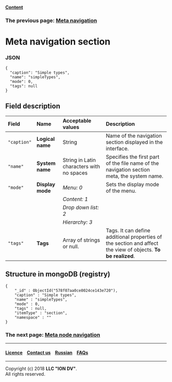 #### [Content](/docs/en/index.md)

### The previous page: [Meta navigation](/docs/en/2_system_description/metadata_structure/meta_navigation/meta_navigation.md)

# Meta navigation section

### JSON

```
{
  "caption": "Simple types",
  "name": "simpleTypes",
  "mode": 0,
  "tags": null
}

```
## Field description

| Field        | Name  | Acceptable values                                                                                                                                                                              | Description                                                                                                 |
|:------------|:----------------------|:-------------------------------------------------------------------------------------------------------------------------------------------------------------------------------------------------|:---------------------------------------------------------------------------------------------------------|
|`"caption"`      | **Logical name**    | String                        | Name of the navigation section displayed in the interface.                    
| `"name"`        | **System name**     | String in Latin characters with no spaces| Specifies the first part of the file name of the navigation section meta, the system name.  
| `"mode"`        | **Display mode**    | _Menu: 0_                     | Sets the display mode of the menu.    
|                 |                     | _Content: 1_               |                                  
|                 |                     | _Drop down list: 2_       |                                  
|                 |                     | _Hierarchy: 3_                 |                                  
| `"tags"`        | **Tags**            | Array of strings or null.       | Tags. It can define additional properties of the section and affect the view of objects. **To be realized**. 

## Structure in mongoDB (registry)
```
{
    "_id" : ObjectId("578f07aa0ce0024ce143e720"),
    "caption" : "Simple types",
    "name" : "simpleTypes",
    "mode" : 0,
    "tags" : null,
    "itemType" : "section",
    "namespace" : ""
}
```

### The next page: [Meta node navigation](/docs/en/2_system_description/metadata_structure/meta_navigation/navigation_nodes.md)

--------------------------------------------------------------------------  


 #### [Licence](/LICENCE.md) &ensp;  [Contact us](https://iondv.com) &ensp;  [Russian](/docs/ru/2_system_description/metadata_structure/meta_navigation/navigation_section.md)   &ensp; [FAQs](/faqs.md)          



--------------------------------------------------------------------------  

Copyright (c) 2018 **LLC "ION DV"**.  
All rights reserved. 